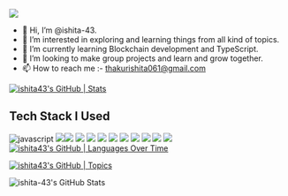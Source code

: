 [![](https://visitcount.itsvg.in/api?id=ishita-43&label=Profile%20Views&pretty=true)](https://visitcount.itsvg.in)
- 👋 Hi, I’m @ishita-43.
- 👀 I’m interested in exploring and learning things from all kind of topics. 
- 🌱 I’m currently learning Blockchain development and TypeScript.
- 💞️ I’m looking to make group projects and learn and grow together. 
- 📫 How to reach me :- thakurishita061@gmail.com

<!---
ishita-43/ishita-43 is a ✨ special ✨ repository because its `README.md` (this file) appears on your GitHub profile.
You can click the Preview link to take a look at your changes.
--->
[![ishita43's GitHub | Stats](https://stats.quine.sh/ishita43/github?theme=dark)](https://quine.sh?utm_source=widgets&utm_campaign=ishita43)

## Tech Stack I Used


<img src="https://img.shields.io/badge/JavaScript-F7DF1E?style=for-the-badge&logo=javascript&logoColor=black" alt="javascript"/> <img src="https://img.shields.io/badge/Python-3776AB?style=for-the-badge&logo=python&logoColor=white"/><img src="https://img.shields.io/badge/HTML-239120?style=for-the-badge&logo=html5&logoColor=white"/>
<img src="https://img.shields.io/badge/CSS-239120?&style=for-the-badge&logo=css3&logoColor=white"/> <img src="https://img.shields.io/badge/TypeScript-007ACC?style=for-the-badge&logo=typescript&logoColor=white"/> <img src="https://img.shields.io/badge/C%2B%2B-00599C?style=for-the-badge&logo=c%2B%2B&logoColor=white"/> <img src="https://img.shields.io/badge/C-00599C?style=for-the-badge&logo=c&logoColor=white"/> <img src="https://img.shields.io/badge/Java-ED8B00?style=for-the-badge&logo=openjdk&logoColor=white"/> <img src="https://img.shields.io/badge/React_Native-20232A?style=for-the-badge&logo=react&logoColor=61DAFB"/> <img src= "https://img.shields.io/badge/Tailwind_CSS-38B2AC?style=for-the-badge&logo=tailwind-css&logoColor=white"/>
<img src="https://img.shields.io/badge/Bootstrap-563D7C?style=for-the-badge&logo=bootstrap&logoColor=white"/>
<img src="https://img.shields.io/badge/MySQL-00000F?style=for-the-badge&logo=mysql&logoColor=white"/>
[![ishita43's GitHub | Languages Over Time](https://stats.quine.sh/ishita43/languages-over-time?theme=dark)](https://quine.sh?utm_source=widgets&utm_campaign=ishita43)

[![ishita43's GitHub | Topics](https://stats.quine.sh/ishita43/topics-over-time?theme=dark)](https://quine.sh?utm_source=widgets&utm_campaign=ishita43)

<img src="https://github-readme-streak-stats.herokuapp.com/?user=ishita-43&theme=yeblu&hide_border=true" alt="ishita-43's GitHub Stats" />
